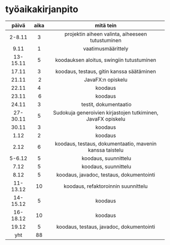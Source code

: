 # työaikakirjanpito

| päivä | aika | mitä tein  |
| :---:|:----:| :-----:|
| 2-8.11 | 3 | projektin aiheen valinta, aiheeseen tutustuminen |
| 9.11   | 1 | vaatimusmäärittely |
|13-15.11| 5 | koodauksen aloitus, swingiin tutustuminen |
|17.11   | 3 | koodaus, testaus, gitin kanssa säätäminen |
|21.11   | 2 | JavaFX:n opiskelu
|22.11   | 4 | koodaus |
|23.11   | 6 | koodaus |
|24.11   | 3 | testit, dokumentaatio |
|27-30.11| 5 | Sudokuja generoivien kirjastojen tutkiminen, JavaFX opiskelu |
|30.11   | 3 | koodaus |
|1.12    | 2 | koodaus |
|2.12    | 6 | koodaus, testaus, dokumentaatio, mavenin kanssa taistelu |
|5-6.12  | 5 | koodaus, suunnittelu |
|7.12    | 5 | koodaus, suunnittelu |
|8.12    | 5 | koodaus, javadoc, testaus, dokumentointi |
|11-13.12| 10| koodaus, refaktoroinnin suunnittelu |
|14-15.12| 5 | koodaus |
|16-18.12| 10| koodaus |
|19.12   | 5 | koodaus, testaus, javadoc, dokumentointi |
| yht    |88  | |

